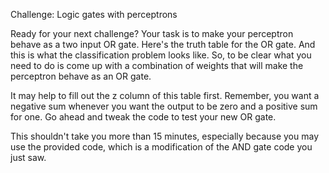 Challenge: Logic gates with perceptrons

Ready for your next challenge? Your task is to make your perceptron behave as a two input OR gate. Here's the truth table for the OR gate. And this is what the classification problem looks like. So, to be clear what you need to do is come up with a combination of weights that will make the perceptron behave as an OR gate. 

It may help to fill out the z column of this table first. Remember, you want a negative sum whenever you want the output to be zero and a positive sum for one. Go ahead and tweak the code to test your new OR gate. 

This shouldn't take you more than 15 minutes, especially because you may use the provided code, which is a modification of the AND gate code you just saw.